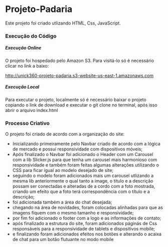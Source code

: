 # Projeto-Padaria

Este projeto foi criado utlizando HTML, Css, JavaScript.

### Execução do Código
##### Execução Online

O projeto foi hospedado pelo Amazon S3. Para visitá-lo só é necessário clicar no link a baixo:

http://unick360-projeto-padaria.s3-website-us-east-1.amazonaws.com


##### Execução Local

Para executar o projeto, localmente só é necessário baixar o projeto copiando o link de download e executar o git clone no terminal, após isso abrir o arquivo index.html

### Processo Criativo

O projeto foi criado de acordo com a organização do site:
  - Inicializando primeiramente pelo Navbar criado de acordo com a lógica de mercado e possuí responsividade com dispositivos móveis;
  - Após finalizado o Navbar foi adicionado o Header com um Carousel com a lib Slicker.js para que tenha um carousel mais harmonioso com responsividade e também foram feitas algumas alterações utilizando o CSS para ficar igual ao modelo desejado de site;
  - seguindo o modelo foram adicionados mais um carousel utlizando a mesma lib anteriormente o qual tanto a image, o titulo e a descrição possam ser conectadas e alteradas de a cordo com a foto mostrada, criando um efeito que a foto terá correspondência com o título e a descrição;
  - foi adicionada também a área do chat desejada;
  - chegando na área de novidades, foram colocadas alinhadas para que as imagens fiquem com o mesmo tamanho e responsividade;
  - por fim foi adicionado o footer com a logo e as informações de contato;
  - após finalizado a estrutura do site, foram adicionados páginás de Css responsáveis para a responsividade de tablets e dispositivos mobile;
  - e finalizando foram adicionados efeitos nos botões e alterando o acaixa de chat para um botão flutuante no modo mobile
    
    

